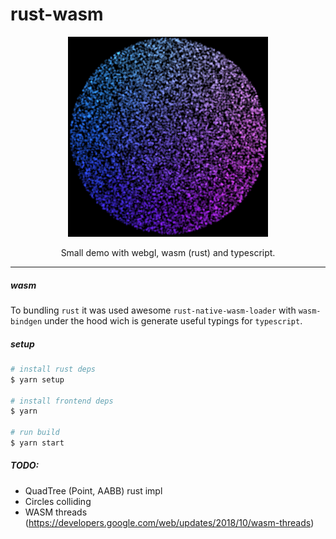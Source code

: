 # rust-wasm

<p align="center">
  <img src="https://raw.githubusercontent.com/IOuser/rust-wasm/master/splash.png" width="320" />
</p>
<p align="center">
  Small demo with webgl, wasm (rust) and typescript.
</p>

---

##### wasm
To bundling `rust` it was used awesome `rust-native-wasm-loader` with `wasm-bindgen` under the hood
wich is generate useful typings for `typescript`.

##### setup

```bash
# install rust deps
$ yarn setup

# install frontend deps
$ yarn

# run build
$ yarn start
```

##### TODO:
- QuadTree (Point, AABB) rust impl
- Circles colliding
- WASM threads (https://developers.google.com/web/updates/2018/10/wasm-threads)
